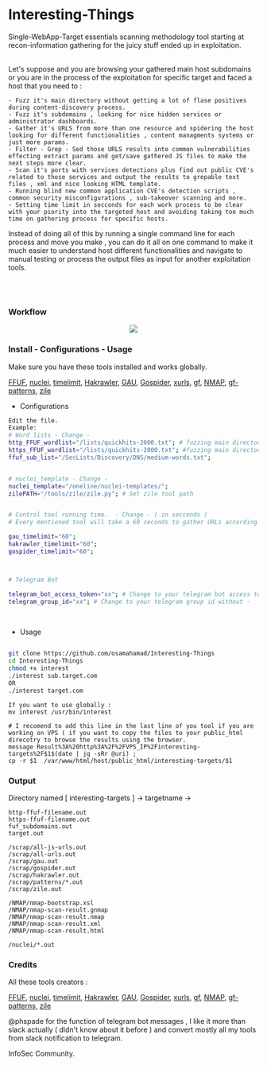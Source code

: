 # Interesting-Things
Single-WebApp-Target essentials scanning methodology tool starting at recon-information gathering for the juicy stuff ended up in exploitation.<br><br>

Let's suppose and you are browsing your gathered main host subdomains or you are in the process of the exploitation for specific target and faced a host that you need to :


```
- Fuzz it's main directory without getting a lot of flase positives during content-discovery process.
- Fuzz it's subdomains , looking for nice hidden services or administrator dashboards.
- Gather it's URLS from more than one resource and spidering the host looking for different functionalities , content managments systems or just more params.
- Filter - Grep - Sed those URLS results into common vulnerabilities effecting extract params and get/save gathered JS files to make the next steps more clear.
- Scan it's ports with services detections plus find out public CVE's related to those services and output the results to grepable text files , xml and nice looking HTML template.
- Running blind new common application CVE's detection scripts , common security misconfigurations , sub-takeover scanning and more.
- Setting time limit in secconds for each work process to be clear with your piority into the targeted host and avoiding taking too much time on gathering process for specific hosts.
```

Instead of doing all of this by running a single command line for each process and move you make , you can do it all on one command to make it much easier to understand host different functionalities and navigate to manual testing or process the output files as input for another exploitation tools.



<br>
<br>

### Workflow

<p align="center">
  <img  src="https://i.imgur.com/ha1IJJ6.png">
</p>


### Install - Configurations - Usage


Make sure you have these tools installed and works globally.

[FFUF](https://github.com/ffuf/ffuf),
[nuclei](https://github.com/projectdiscovery/nuclei),
[timelimit](https://zoomadmin.com/HowToInstall/UbuntuPackage/timelimit),
[Hakrawler](https://github.com/hakluke/hakrawler),
[GAU](https://github.com/lc/gau),
[Gospider](https://github.com/jaeles-project/gospider),
[xurls](https://github.com/mvdan/xurls),
[gf](https://github.com/tomnomnom/gf),
[NMAP](https://github.com/nmap/nmap),
[gf-patterns](https://github.com/1ndianl33t/Gf-Patterns),
[zile](https://github.com/xyele/zile)

- Configurations

```bash
Edit the file.
Example: 
# Word lists - Change - 
http_FFUF_wordlist="/lists/quickhits-2000.txt"; # fuzzing main directory 
https_FFUF_wordlist="/lists/quickhits-2000.txt"; #fuzzing main directory 
ffuf_sub_list="/SecLists/Discovery/DNS/medium-words.txt";


# nuclei_template - Change - 
nuclei_template="/oneline/nuclei-templates/";
zilePATH="/tools/zile/zile.py"; # Set zile tool path


# Control tool running time.  - Change - ( in secconds )
# Every mentioned tool will take a 60 seconds to gather URLs according to this configurations

gau_timelimit="60"; 
hakrawler_timelimit="60";
gospider_timelimit="60";



# Telegram Bot

telegram_bot_access_token="xx"; # Change to your telegram bot access token.
telegram_group_id="xx"; # Change to your telegram group id without -

```
<br>

- Usage

```bash

git clone https://github.com/osamahamad/Interesting-Things
cd Interesting-Things
chmod +x interest
./interest sub.target.com
OR
./interest target.com

```

```
If you want to use globally :
mv interest /usr/bin/interest
```

```
# I recomend to add this line in the last line of you tool if you are working on VPS ( if you want to copy the files to your public_html direcotry to browse the results using the browser. 
message Result%3A%20http%3A%2F%2FVPS_IP%2Finteresting-targets%2F$1$(date | jq -sRr @uri) ;
cp -r $1  /var/www/html/host/public_html/interesting-targets/$1

```


### Output 

Directory named [ interesting-targets ] -> targetname -> 
```
http-ffuf-filename.out
https-ffuf-filename.out
fuf_subdomains.out
target.out

/scrap/all-js-urls.out
/scrap/all-urls.out
/scrap/gau.out
/scrap/gospider.out
/scrap/hakrawler.out
/scrap/patterns/*.out
/scrap/zile.out

/NMAP/nmap-bootstrap.xsl
/NMAP/nmap-scan-result.gnmap
/NMAP/nmap-scan-result.nmap
/NMAP/nmap-scan-result.xml
/NMAP/nmap-scan-result.html

/nuclei/*.out
```

### Credits

All these tools creators : 

[FFUF](https://github.com/ffuf/ffuf),
[nuclei](https://github.com/projectdiscovery/nuclei),
[timelimit](https://zoomadmin.com/HowToInstall/UbuntuPackage/timelimit),
[Hakrawler](https://github.com/hakluke/hakrawler),
[GAU](https://github.com/lc/gau),
[Gospider](https://github.com/jaeles-project/gospider),
[xurls](https://github.com/mvdan/xurls),
[gf](https://github.com/tomnomnom/gf),
[NMAP](https://github.com/nmap/nmap),
[gf-patterns](https://github.com/1ndianl33t/Gf-Patterns),
[zile](https://github.com/xyele/zile)

@phspade for the function of telegram bot messages , I like it more than slack actually ( didn't know about it before ) and convert mostly all my tools from slack notification to telegram.

InfoSec Community.
